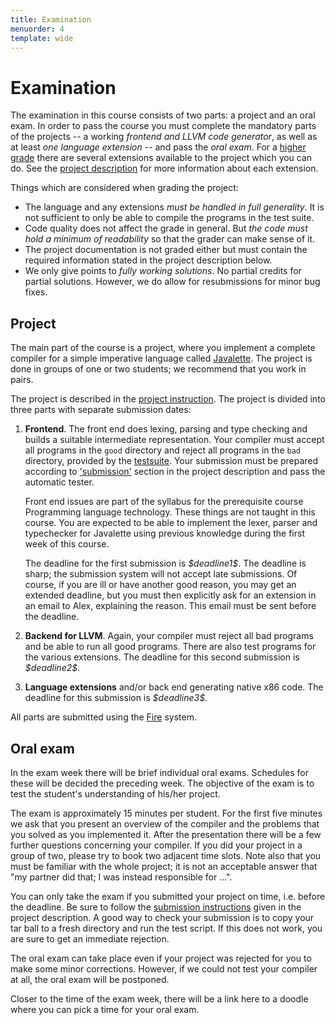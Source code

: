 ```yaml
---
title: Examination
menuorder: 4
template: wide
---
```


Examination
===========

The examination in this course consists of two parts: a project and an oral
exam. In order to pass the course you must complete the mandatory parts of
the projects -- a working *frontend and LLVM code generator*, as well as
at least *one language extension* -- and pass the *oral exam*.
For a [higher grade](/project#grading) there are several extensions available
to the project which you can do.
See the [project description](/project#extensions) for more information about
each extension.

Things which are considered when grading the project:

* The language and any extensions *must be handled in full generality*.
  It is not sufficient to only be able to compile the programs in the test suite.
* Code quality does not affect the grade in general. But *the code must hold
  a minimum of readability* so that the grader can make sense of it.
* The project documentation is not graded either but must contain the required
  information stated in the project description below.
* We only give points to *fully working solutions*. No partial credits for
  partial solutions. However, we do allow for resubmissions for minor bug fixes.


<a name="project"></a>

Project
-------

The main part of the course is a project, where you implement a complete
compiler for a simple imperative language called
[Javalette](/project#javalette). The project is done in groups of one or two
students; we recommend that you work in pairs.

The project is described in the [project instruction](/project).
The project is divided into three parts with separate submission dates:

1. **Frontend**. The front end does lexing, parsing and type checking and builds
   a suitable intermediate representation. Your compiler must accept all
   programs in the `good` directory and reject all programs in the `bad`
   directory, provided by the [testsuite](/project#testing). Your submission
   must be prepared according to ['submission'](/project#submission_format) section in
   the project description and pass the automatic tester.

    Front end issues are part of the syllabus for the prerequisite course
    Programming language technology. These things are not taught in this course.
    You are expected to be able to implement the lexer, parser and typechecker
    for Javalette using previous knowledge during the first week of this course.

    The deadline for the first submission is *\$deadline1\$*. The deadline is
    sharp; the submission system will not accept late submissions. Of course, if
    you are ill or have another good reason, you may get an extended deadline,
    but you must then explicitly ask for an extension in an email to Alex,
    explaining the reason. This email must be sent before the deadline.
2. **Backend for LLVM**. Again, your compiler must reject all bad programs and
   be able to run all good programs. There are also test programs for the
   various extensions.  The deadline for this second submission is
   *\$deadline2\$*.
3. **Language extensions** and/or back end generating native x86 code.  The
   deadline for this submission is *\$deadline3\$*.

All parts are submitted using the [Fire](/fire) system.

<a name="oral"></a>

Oral exam
---------

In the exam week there will be brief individual oral exams.  Schedules for these
will be decided the preceding week. The objective of the exam is to test the
student's understanding of his/her project.

The exam is approximately 15 minutes per student. For the first five minutes we
ask that you present an overview of the compiler and the problems that you
solved as you implemented it. After the presentation there will be a few further
questions concerning your compiler. If you did your project in a group of two,
please try to book two adjacent time slots. Note also that you must be familiar
with the whole project; it is not an acceptable answer that "my partner did
that; I was instead responsible for ...".

You can only take the exam if you submitted your project on time, i.e. before
the deadline. Be sure to follow the [submission
instructions](/project#submission_format) given in the project description. A
good way to check your submission is to copy your tar ball to a fresh directory
and run the test script. If this does not work, you are sure to get an immediate
rejection.

The oral exam can take place even if your project was rejected for you to make
some minor corrections. However, if we could not test your compiler at all, the
oral exam will be postponed.

Closer to the time of the exam week, there will be a link here to a
doodle where you can pick a time for your oral exam.
